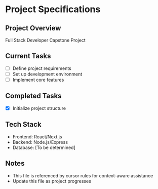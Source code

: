 # Project Specifications

## Project Overview
Full Stack Developer Capstone Project

## Current Tasks
- [ ] Define project requirements
- [ ] Set up development environment
- [ ] Implement core features

## Completed Tasks
- [x] Initialize project structure

## Tech Stack
- Frontend: React/Next.js
- Backend: Node.js/Express
- Database: [To be determined]

## Notes
- This file is referenced by cursor rules for context-aware assistance
- Update this file as project progresses 